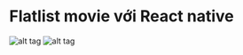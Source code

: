 # Flatlist movie với React native
![alt tag](http://www.mediafire.com/view/xo4w3gsdxm2qvyy/giao%20di%E1%BB%87n%20login.png)
![alt tag](http://www.mediafire.com/view/6ordhq5ci3ctfox/giao%20di%E1%BB%87n%20danh%20s%C3%A1ch.png)
